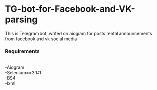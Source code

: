 # TG-bot-for-Facebook-and-VK-parsing
This is Telegram bot, writed on aiogram for posts rental announcements from facebook and vk social media
<h3>Requirements</h3><br>
-Aiogram<br>
-Selenium==3.141<br>
-BS4<br>
-lxml<br>

